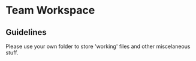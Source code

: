 # Team Workspace
## Guidelines
Please use your own folder to store 'working' files and other miscelaneous stuff.
